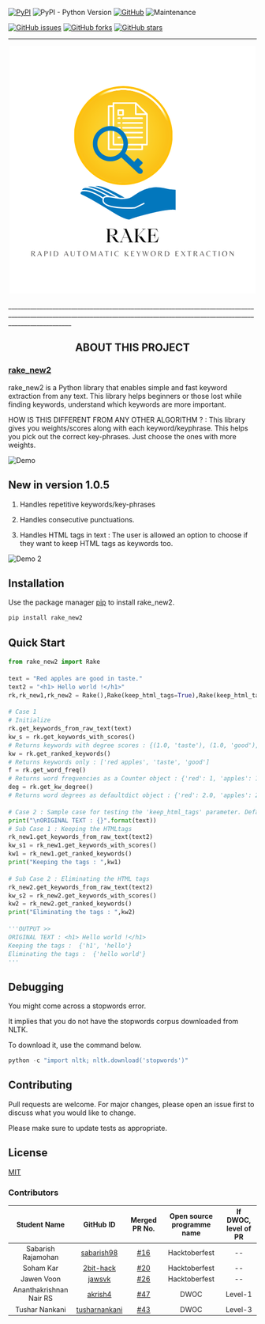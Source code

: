 [![PyPI](https://img.shields.io/pypi/v/rake_new2)](https://pypi.org/project/rake-new2/)
![PyPI - Python Version](https://img.shields.io/pypi/pyversions/rake_new2)
[![GitHub](https://img.shields.io/github/license/BALaka-18/rake_new2)](https://github.com/BALaka-18/rake_new2/blob/master/LICENSE.txt)
![Maintenance](https://img.shields.io/maintenance/yes/2021)

[![GitHub issues](https://img.shields.io/github/issues/BALaka-18/rake_new2)](https://github.com/BALaka-18/rake_new2/issues)
[![GitHub forks](https://img.shields.io/github/forks/BALaka-18/rake_new2?style=social)](https://github.com/BALaka-18/rake_new2/network/members)
[![GitHub stars](https://img.shields.io/github/stars/BALaka-18/rake_new2?style=social)](https://github.com/BALaka-18/rake_new2/stargazers)

________________________________________________________________________________________________________________________________________________________________________________
<p align="center"><img src="asset/rake.png"></p>________________________________________________________________________________________________________________________________________________________________________________

<h2 align="center">
   <strong>ABOUT THIS PROJECT</strong>
</h2>

<h3 align="left">
       <strong><a href = "https://pypi.org/project/rake-new2/">rake_new2</a></strong>
</h3>

rake_new2 is a Python library that enables simple and fast keyword extraction
from any text. This library helps beginners or those lost while finding keywords, understand 
which keywords are more important.

HOW IS THIS DIFFERENT FROM ANY OTHER ALGORITHM ? : This library gives you weights/scores along with each keyword/keyphrase.
This helps you pick out the correct key-phrases. Just choose the ones with more weights.   

![Demo](https://user-images.githubusercontent.com/49288068/88929310-97fc2400-d297-11ea-811a-79d986cdfee4.png)

## New in version 1.0.5

1. Handles repetitive keywords/key-phrases

2. Handles consecutive punctuations.

3. Handles HTML tags in text : The user is allowed an option to choose if they
   want to keep HTML tags as keywords too.

![Demo 2](https://user-images.githubusercontent.com/49288068/89038453-00add400-d35e-11ea-8da5-62c53e1e3990.png)

## Installation

Use the package manager [pip](https://pip.pypa.io/en/stable/) to install
rake_new2.

```bash
pip install rake_new2
```

## Quick Start

```python
from rake_new2 import Rake

text = "Red apples are good in taste."
text2 = "<h1> Hello world !</h1>"
rk,rk_new1,rk_new2 = Rake(),Rake(keep_html_tags=True),Rake(keep_html_tags=False)

# Case 1
# Initialize
rk.get_keywords_from_raw_text(text)
kw_s = rk.get_keywords_with_scores()
# Returns keywords with degree scores : {(1.0, 'taste'), (1.0, 'good'), (4.0, 'red apples')}
kw = rk.get_ranked_keywords()
# Returns keywords only : ['red apples', 'taste', 'good']
f = rk.get_word_freq()
# Returns word frequencies as a Counter object : {'red': 1, 'apples': 1, 'good': 1, 'taste': 1}
deg = rk.get_kw_degree()
# Returns word degrees as defaultdict object : {'red': 2.0, 'apples': 2.0, 'good': 1.0, 'taste': 1.0}

# Case 2 : Sample case for testing the 'keep_html_tags' parameter. Default = False
print("\nORIGINAL TEXT : {}".format(text))
# Sub Case 1 : Keeping the HTMLtags
rk_new1.get_keywords_from_raw_text(text2)
kw_s1 = rk_new1.get_keywords_with_scores()
kw1 = rk_new1.get_ranked_keywords()
print("Keeping the tags : ",kw1)

# Sub Case 2 : Eliminating the HTML tags
rk_new2.get_keywords_from_raw_text(text2)
kw_s2 = rk_new2.get_keywords_with_scores()
kw2 = rk_new2.get_ranked_keywords()
print("Eliminating the tags : ",kw2)

'''OUTPUT >>
ORIGINAL TEXT : <h1> Hello world !</h1>
Keeping the tags :  {'h1', 'hello'}
Eliminating the tags :  {'hello world'}
'''
```

## Debugging

You might come across a stopwords error.

It implies that you do not have the stopwords corpus downloaded from NLTK.

To download it, use the command below.

```python
python -c "import nltk; nltk.download('stopwords')"
```

## Contributing

Pull requests are welcome. For major changes, please open an issue first to
discuss what you would like to change.

Please make sure to update tests as appropriate.

## License

[MIT](https://choosealicense.com/licenses/mit/)

### Contributors

|    Student Name    |  GitHub ID | Merged PR No. | Open source programme name | If DWOC, level of PR |
|:------------------:|:----------:|:-------------:|:--------------------------:|:--------------------:|
| Sabarish Rajamohan | [sabarish98](https://github.com/sabarish98) |      [#16](https://github.com/BALaka-18/rake_new2/pull/16)      |        Hacktoberfest       |          --          |
|      Soham Kar     |  [2bit-hack](https://github.com/2bit-hack) |      [#20](https://github.com/BALaka-18/rake_new2/pull/20)      |        Hacktoberfest       |          --          |
|     Jawen Voon     |   [jawsvk](https://github.com/jawsvk)   |      [#26](https://github.com/BALaka-18/rake_new2/pull/26)      |        Hacktoberfest       |          --          |
|      Ananthakrishnan Nair RS     |      [akrish4](https://github.com/akrish4)     |      [#47](https://github.com/BALaka-18/rake_new2/pull/47)   |      DWOC   |      Level-1       |
|      Tushar Nankani       |      [tusharnankani](https://github.com/tusharnankani)       |      [#43](https://github.com/BALaka-18/rake_new2/pull/43)   |      DWOC   |      Level-3       |
